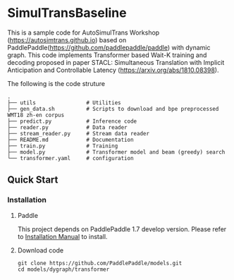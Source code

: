# SimulTransBaseline

This is a sample code for AutoSimulTrans Workshop (https://autosimtrans.github.io) based
on PaddlePaddle(https://github.com/paddlepaddle/paddle) with dynamic graph.
This code implements Transformer based Wait-K training and decoding proposed in paper
STACL: Simultaneous Translation with Implicit Anticipation and Controllable Latency
(https://arxiv.org/abs/1810.08398).


The following is the code struture

```text
.
├── utils                # Utilities
├── gen_data.sh          # Scripts to download and bpe preprocessed WMT18 zh-en corpus
├── predict.py           # Inference code
├── reader.py            # Data reader
├── stream_reader.py     # Stream data reader
├── README.md            # Documentation
├── train.py             # Training
├── model.py             # Transformer model and beam (greedy) search
└── transformer.yaml     # configuration
```

## Quick Start

### Installation

1. Paddle

   This project depends on PaddlePaddle 1.7 develop version. Please refer to [Installation Manual](http://www.paddlepaddle.org/#quick-start) to install.

2. Download code

    ```shell
    git clone https://github.com/PaddlePaddle/models.git
    cd models/dygraph/transformer
    ```


